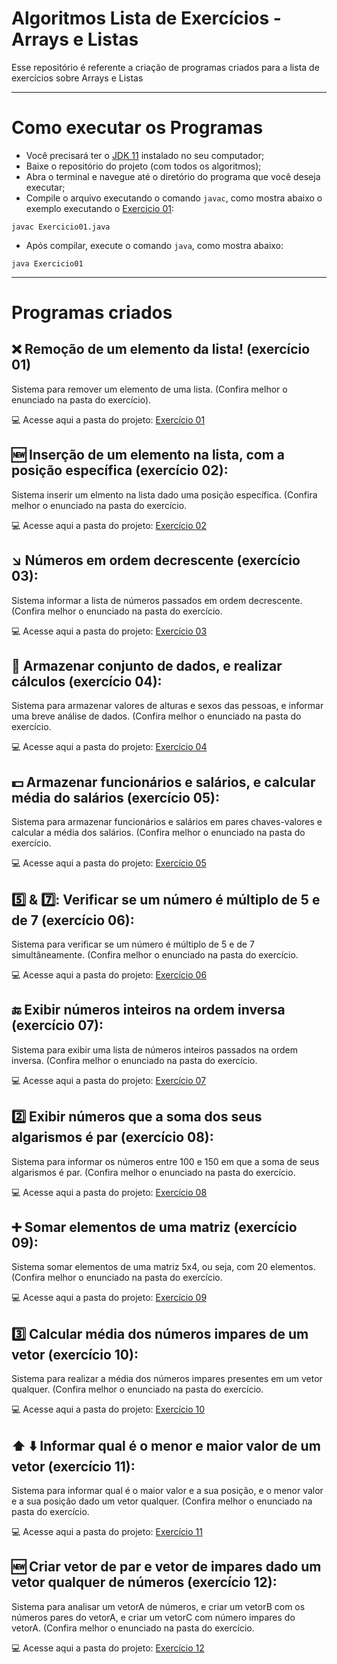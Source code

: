 # Algoritmos Lista de Exercícios - Arrays e Listas

Esse repositório é referente a criação de programas criados para a lista de exercícios sobre Arrays e Listas

---


# Como executar os Programas

- Você precisará ter o [JDK 11](https://www.oracle.com/java/technologies/downloads/#java11) instalado no seu computador;
- Baixe o repositório do projeto (com todos os algoritmos);
- Abra o terminal e navegue até o diretório do programa que você deseja executar;
- Compile o arquivo executando o comando `javac`, como mostra abaixo o exemplo executando o [Exercicio 01](https://github.com/joaocruzzup/exercicios-arrays/blob/main/src/Exercicio01.java):
```
javac Exercicio01.java
```
- Após compilar, execute o comando `java`, como mostra abaixo:
```
java Exercicio01
```

---

# Programas criados


## ❌ Remoção de um elemento da lista! (exercício 01)

Sistema para remover um elemento de uma lista. (Confira melhor o enunciado na pasta do exercício).

💻 Acesse aqui a pasta do projeto: [Exercício 01](https://github.com/guiijanuario/ExerciciosArrays/blob/main/src/Exercicio1.java)


## 🆕 Inserção de um elemento na lista, com a posição específica (exercício 02):

Sistema inserir um elmento na lista dado uma posição específica. (Confira melhor o enunciado na pasta do exercício.

💻 Acesse aqui a pasta do projeto: [Exercício 02](https://github.com/guiijanuario/ExerciciosArrays/blob/main/src/Exercicio2.java)

## ↘️ Números em ordem decrescente (exercício 03):

Sistema informar a lista de números passados em ordem decrescente. (Confira melhor o enunciado na pasta do exercício.

💻 Acesse aqui a pasta do projeto: [Exercício 03](https://github.com/guiijanuario/ExerciciosArrays/blob/main/src/Exercicio3.java)

##  🔢 Armazenar conjunto de dados, e realizar cálculos (exercício 04):

Sistema para armazenar valores de alturas e sexos das pessoas, e informar uma breve análise de dados. (Confira melhor o enunciado na pasta do exercício.

💻 Acesse aqui a pasta do projeto: [Exercício 04](https://github.com/guiijanuario/ExerciciosArrays/blob/main/src/Exercicio4.java)

## 💵 Armazenar funcionários e salários, e calcular média do salários (exercício 05):

Sistema para armazenar funcionários e salários em pares chaves-valores e calcular a média dos salários. (Confira melhor o enunciado na pasta do exercício.

💻 Acesse aqui a pasta do projeto: [Exercício 05](https://github.com/guiijanuario/ExerciciosArrays/blob/main/src/Exercicio5.java)

## 5️⃣ &  7️⃣: Verificar se um número é múltiplo de 5 e de 7 (exercício 06):

Sistema para verificar se um número é múltiplo de 5 e de 7 simultâneamente. (Confira melhor o enunciado na pasta do exercício.

💻 Acesse aqui a pasta do projeto: [Exercício 06](https://github.com/guiijanuario/ExerciciosArrays/blob/main/src/Exercicio6.java)

##  🔚 Exibir números inteiros na ordem inversa (exercício 07):

Sistema para exibir uma lista de números inteiros passados na ordem inversa. (Confira melhor o enunciado na pasta do exercício.

💻 Acesse aqui a pasta do projeto: [Exercício 07](https://github.com/guiijanuario/ExerciciosArrays/blob/main/src/Exercicio7.java)

##  2️⃣ Exibir números que a soma dos seus algarismos é par (exercício 08):

Sistema para informar os números entre 100 e 150 em que a soma de seus algarismos é par. (Confira melhor o enunciado na pasta do exercício.

💻 Acesse aqui a pasta do projeto: [Exercício 08](https://github.com/guiijanuario/ExerciciosArrays/blob/main/src/Exercicio8.java)

## ➕ Somar elementos de uma matriz (exercício 09):

Sistema somar elementos de uma matriz 5x4, ou seja, com 20 elementos. (Confira melhor o enunciado na pasta do exercício.

💻 Acesse aqui a pasta do projeto: [Exercício 09](https://github.com/guiijanuario/ExerciciosArrays/blob/main/src/Exercicio9.java)

## 3️⃣ Calcular média dos números impares de um vetor (exercício 10):

Sistema para realizar a média dos números impares presentes em um vetor qualquer. (Confira melhor o enunciado na pasta do exercício.

💻 Acesse aqui a pasta do projeto: [Exercício 10](https://github.com/guiijanuario/ExerciciosArrays/blob/main/src/Exercicio10.java)

## ⬆️ ⬇️ Informar qual é o menor e maior valor de um vetor (exercício 11):

Sistema para informar qual é o maior valor e a sua posição, e o menor valor e a sua posição dado um vetor qualquer. (Confira melhor o enunciado na pasta do exercício.

💻 Acesse aqui a pasta do projeto: [Exercício 11](https://github.com/guiijanuario/ExerciciosArrays/blob/main/src/Exercicio11.java)

## 🆕 Criar vetor de par e vetor de impares dado um vetor qualquer de números (exercício 12):

Sistema para analisar um vetorA de números, e criar um vetorB com os números pares do vetorA, e criar um vetorC com número impares do vetorA. (Confira melhor o enunciado na pasta do exercício.

💻 Acesse aqui a pasta do projeto: [Exercício 12](https://github.com/guiijanuario/ExerciciosArrays/blob/main/src/Exercicio12.java)

